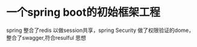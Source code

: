 # 一个spring boot的初始框架工程
spring  整合了redis 以做session共享，spring Security 做了权限验证的dome，整合了swagger,符合resulful 思想
